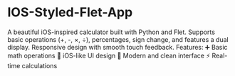 # IOS-Styled-Flet-App
A beautiful iOS-inspired calculator built with Python and Flet. Supports basic operations (+, -, ×, ÷), percentages, sign change, and features a dual display. Responsive design with smooth touch feedback.  Features:  ➕ Basic math operations  📱 iOS-like UI design  🎨 Modern and clean interface  ⚡ Real-time calculations
